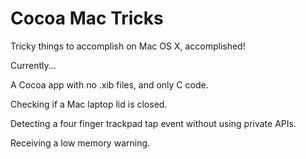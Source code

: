 # Cocoa Mac Tricks

Tricky things to accomplish on Mac OS X, accomplished! 


Currently...

A Cocoa app with no .xib files, and only C code.

Checking if a Mac laptop lid is closed.

Detecting a four finger trackpad tap event without using private APIs.

Receiving a low memory warning.
